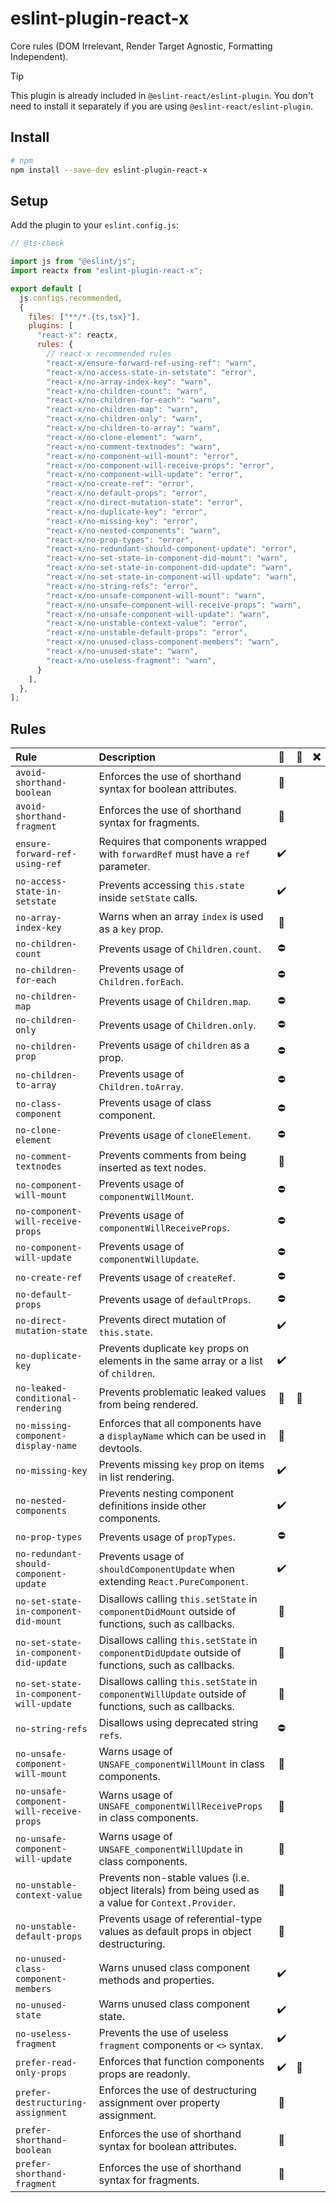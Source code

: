 # eslint-plugin-react-x

Core rules (DOM Irrelevant, Render Target Agnostic, Formatting Independent).

> [!TIP]
> This plugin is already included in `@eslint-react/eslint-plugin`. You don't need to install it separately if you are using `@eslint-react/eslint-plugin`.

## Install

```sh
# npm
npm install --save-dev eslint-plugin-react-x
```

## Setup

Add the plugin to your `eslint.config.js`:

```js
// @ts-check

import js from "@eslint/js";
import reactx from "eslint-plugin-react-x";

export default [
  js.configs.recommended,
  {
    files: ["**/*.{ts,tsx}"],
    plugins: [
      "react-x": reactx,
      rules: {
        // react-x recommended rules
        "react-x/ensure-forward-ref-using-ref": "warn",
        "react-x/no-access-state-in-setstate": "error",
        "react-x/no-array-index-key": "warn",
        "react-x/no-children-count": "warn",
        "react-x/no-children-for-each": "warn",
        "react-x/no-children-map": "warn",
        "react-x/no-children-only": "warn",
        "react-x/no-children-to-array": "warn",
        "react-x/no-clone-element": "warn",
        "react-x/no-comment-textnodes": "warn",
        "react-x/no-component-will-mount": "error",
        "react-x/no-component-will-receive-props": "error",
        "react-x/no-component-will-update": "error",
        "react-x/no-create-ref": "error",
        "react-x/no-default-props": "error",
        "react-x/no-direct-mutation-state": "error",
        "react-x/no-duplicate-key": "error",
        "react-x/no-missing-key": "error",
        "react-x/no-nested-components": "warn",
        "react-x/no-prop-types": "error",
        "react-x/no-redundant-should-component-update": "error",
        "react-x/no-set-state-in-component-did-mount": "warn",
        "react-x/no-set-state-in-component-did-update": "warn",
        "react-x/no-set-state-in-component-will-update": "warn",
        "react-x/no-string-refs": "error",
        "react-x/no-unsafe-component-will-mount": "warn",
        "react-x/no-unsafe-component-will-receive-props": "warn",
        "react-x/no-unsafe-component-will-update": "warn",
        "react-x/no-unstable-context-value": "error",
        "react-x/no-unstable-default-props": "error",
        "react-x/no-unused-class-component-members": "warn",
        "react-x/no-unused-state": "warn",
        "react-x/no-useless-fragment": "warn",
      }
    ],
  },
];
```

## Rules

| Rule                                     | Description                                                                                          | 💼  | 💭  | ❌  |
| :--------------------------------------- | :--------------------------------------------------------------------------------------------------- | :-: | :-: | :-: |
| `avoid-shorthand-boolean`                | Enforces the use of shorthand syntax for boolean attributes.                                         | 🎨  |     |     |
| `avoid-shorthand-fragment`               | Enforces the use of shorthand syntax for fragments.                                                  | 🎨  |     |     |
| `ensure-forward-ref-using-ref`           | Requires that components wrapped with `forwardRef` must have a `ref` parameter.                      |  ✔️  |     |     |
| `no-access-state-in-setstate`            | Prevents accessing `this.state` inside `setState` calls.                                             |  ✔️  |     |     |
| `no-array-index-key`                     | Warns when an array `index` is used as a `key` prop.                                                 | 🧐  |     |     |
| `no-children-count`                      | Prevents usage of `Children.count`.                                                                  | ⛔  |     |     |
| `no-children-for-each`                   | Prevents usage of `Children.forEach`.                                                                | ⛔  |     |     |
| `no-children-map`                        | Prevents usage of `Children.map`.                                                                    | ⛔  |     |     |
| `no-children-only`                       | Prevents usage of `Children.only`.                                                                   | ⛔  |     |     |
| `no-children-prop`                       | Prevents usage of `children` as a prop.                                                              | ⛔  |     |     |
| `no-children-to-array`                   | Prevents usage of `Children.toArray`.                                                                | ⛔  |     |     |
| `no-class-component`                     | Prevents usage of class component.                                                                   | ⛔  |     |     |
| `no-clone-element`                       | Prevents usage of `cloneElement`.                                                                    | ⛔  |     |     |
| `no-comment-textnodes`                   | Prevents comments from being inserted as text nodes.                                                 | 🧐  |     |     |
| `no-component-will-mount`                | Prevents usage of `componentWillMount`.                                                              | ⛔  |     |     |
| `no-component-will-receive-props`        | Prevents usage of `componentWillReceiveProps`.                                                       | ⛔  |     |     |
| `no-component-will-update`               | Prevents usage of `componentWillUpdate`.                                                             | ⛔  |     |     |
| `no-create-ref`                          | Prevents usage of `createRef`.                                                                       | ⛔  |     |     |
| `no-default-props`                       | Prevents usage of `defaultProps`.                                                                    | ⛔  |     |     |
| `no-direct-mutation-state`               | Prevents direct mutation of `this.state`.                                                            |  ✔️  |     |     |
| `no-duplicate-key`                       | Prevents duplicate `key` props on elements in the same array or a list of `children`.                |  ✔️  |     |     |
| `no-leaked-conditional-rendering`        | Prevents problematic leaked values from being rendered.                                              | 🧐  | 💭  |     |
| `no-missing-component-display-name`      | Enforces that all components have a `displayName` which can be used in devtools.                     | 🐞  |     |     |
| `no-missing-key`                         | Prevents missing `key` prop on items in list rendering.                                              |  ✔️  |     |     |
| `no-nested-components`                   | Prevents nesting component definitions inside other components.                                      |  ✔️  |     |     |
| `no-prop-types`                          | Prevents usage of `propTypes`.                                                                       | ⛔  |     |     |
| `no-redundant-should-component-update`   | Prevents usage of `shouldComponentUpdate` when extending `React.PureComponent`.                      |  ✔️  |     |     |
| `no-set-state-in-component-did-mount`    | Disallows calling `this.setState` in `componentDidMount` outside of functions, such as callbacks.    | 🧐  |     |     |
| `no-set-state-in-component-did-update`   | Disallows calling `this.setState` in `componentDidUpdate` outside of functions, such as callbacks.   | 🧐  |     |     |
| `no-set-state-in-component-will-update`  | Disallows calling `this.setState` in `componentWillUpdate` outside of functions, such as callbacks.  | 🧐  |     |     |
| `no-string-refs`                         | Disallows using deprecated string `refs`.                                                            | ⛔  |     |     |
| `no-unsafe-component-will-mount`         | Warns usage of `UNSAFE_componentWillMount` in class components.                                      | 🧐  |     |     |
| `no-unsafe-component-will-receive-props` | Warns usage of `UNSAFE_componentWillReceiveProps` in class components.                               | 🧐  |     |     |
| `no-unsafe-component-will-update`        | Warns usage of `UNSAFE_componentWillUpdate` in class components.                                     | 🧐  |     |     |
| `no-unstable-context-value`              | Prevents non-stable values (i.e. object literals) from being used as a value for `Context.Provider`. | 🚀  |     |     |
| `no-unstable-default-props`              | Prevents usage of referential-type values as default props in object destructuring.                  | 🚀  |     |     |
| `no-unused-class-component-members`      | Warns unused class component methods and properties.                                                 |  ✔️  |     |     |
| `no-unused-state`                        | Warns unused class component state.                                                                  |  ✔️  |     |     |
| `no-useless-fragment`                    | Prevents the use of useless `fragment` components or `<>` syntax.                                    |  ✔️  |     |     |
| `prefer-read-only-props`                 | Enforces that function components props are readonly.                                                |  ✔️  | 💭  |     |
| `prefer-destructuring-assignment`        | Enforces the use of destructuring assignment over property assignment.                               | 🎨  |     |     |
| `prefer-shorthand-boolean`               | Enforces the use of shorthand syntax for boolean attributes.                                         | 🎨  |     |     |
| `prefer-shorthand-fragment`              | Enforces the use of shorthand syntax for fragments.                                                  | 🎨  |     |     |
